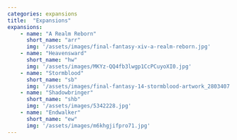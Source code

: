 ```yaml
---
categories: expansions
title:  "Expansions"
expansions:
    - name: "A Realm Reborn"
      short_name: "arr"
      img: '/assets/images/final-fantasy-xiv-a-realm-reborn.jpg'
    - name: "Heavensward"
      short_name: "hw"
      img: '/assets/images/MKYz-QQ4fb3lwgp1CcPCuyoXI0.jpg'
    - name: "Stormblood"
      short_name: "sb"
      img: '/assets/images/final-fantasy-14-stormblood-artwork_2803407.jpg'
    - name: "Shadowbringer"
      short_name: "shb"
      img: '/assets/images/5342228.jpg'
    - name: "Endwalker"
      short_name: "ew"
      img: '/assets/images/m6khgjifpro71.jpg'
---
```


